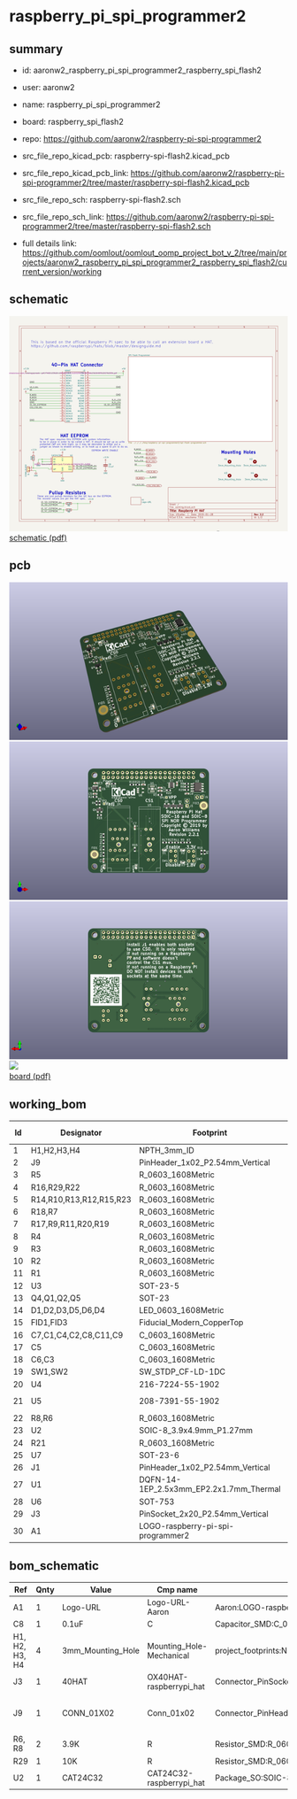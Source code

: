 # raspberry_pi_spi_programmer2
 
## summary 
* id: aaronw2_raspberry_pi_spi_programmer2_raspberry_spi_flash2
* user: aaronw2
* name: raspberry_pi_spi_programmer2
* board: raspberry_spi_flash2
* repo: https://github.com/aaronw2/raspberry-pi-spi-programmer2
* src_file_repo_kicad_pcb: raspberry-spi-flash2.kicad_pcb
* src_file_repo_kicad_pcb_link: https://github.com/aaronw2/raspberry-pi-spi-programmer2/tree/master/raspberry-spi-flash2.kicad_pcb


* src_file_repo_sch: raspberry-spi-flash2.sch
* src_file_repo_sch_link: https://github.com/aaronw2/raspberry-pi-spi-programmer2/tree/master/raspberry-spi-flash2.sch
* full details link: https://github.com/oomlout/oomlout_oomp_project_bot_v_2/tree/main/projects/aaronw2_raspberry_pi_spi_programmer2_raspberry_spi_flash2/current_version/working  

## schematic  
![](working_schematic_600.png)  
[schematic (pdf)](working_schematic.pdf) 






















## pcb  
![](working_3d_600.png) 
![](working_3d_front_600.png)  
![](working_3d_back_600.png)  
![](working_600.png)  
[board (pdf)](working.pdf)  

## working_bom
| Id | Designator | Footprint | Quantity | Designation | Supplier and ref |  | None | 
| --- | --- | --- | --- | --- | --- | --- | --- | 
| 1 | H1,H2,H3,H4 | NPTH_3mm_ID | 4 | 3mm_Mounting_Hole |  |  | [''] | 
| 2 | J9 | PinHeader_1x02_P2.54mm_Vertical | 1 | CONN_01X02 |  |  | [''] | 
| 3 | R5 | R_0603_1608Metric | 1 | 13.3K |  |  | [''] | 
| 4 | R16,R29,R22 | R_0603_1608Metric | 3 | 10K |  |  | [''] | 
| 5 | R14,R10,R13,R12,R15,R23 | R_0603_1608Metric | 6 | 4.75K |  |  | [''] | 
| 6 | R18,R7 | R_0603_1608Metric | 2 | 100K |  |  | [''] | 
| 7 | R17,R9,R11,R20,R19 | R_0603_1608Metric | 5 | 560 |  |  | [''] | 
| 8 | R4 | R_0603_1608Metric | 1 | 20K |  |  | [''] | 
| 9 | R3 | R_0603_1608Metric | 1 | 1K |  |  | [''] | 
| 10 | R2 | R_0603_1608Metric | 1 | 25K |  |  | [''] | 
| 11 | R1 | R_0603_1608Metric | 1 | 1M |  |  | [''] | 
| 12 | U3 | SOT-23-5 | 1 | AP2127K-ADJ |  |  | [''] | 
| 13 | Q4,Q1,Q2,Q5 | SOT-23 | 4 | BSS138 |  |  | [''] | 
| 14 | D1,D2,D3,D5,D6,D4 | LED_0603_1608Metric | 6 | LED |  |  | [''] | 
| 15 | FID1,FID3 | Fiducial_Modern_CopperTop | 2 | FIDUCIAL_1MM |  |  | [''] | 
| 16 | C7,C1,C4,C2,C8,C11,C9 | C_0603_1608Metric | 7 | 0.1uF |  |  | [''] | 
| 17 | C5 | C_0603_1608Metric | 1 | 1000pF |  |  | [''] | 
| 18 | C6,C3 | C_0603_1608Metric | 2 | 4.7uF |  |  | [''] | 
| 19 | SW1,SW2 | SW_STDP_CF-LD-1DC | 2 | SW_SPDT |  |  | [''] | 
| 20 | U4 | 216-7224-55-1902 | 1 | MX25L25735 |  |  | [''] | 
| 21 | U5 | 208-7391-55-1902 | 1 | AT25SF081-SSHD-X |  |  | [''] | 
| 22 | R8,R6 | R_0603_1608Metric | 2 | 3.9K |  |  | [''] | 
| 23 | U2 | SOIC-8_3.9x4.9mm_P1.27mm | 1 | CAT24C32 |  |  | [''] | 
| 24 | R21 | R_0603_1608Metric | 1 | 330 |  |  | [''] | 
| 25 | U7 | SOT-23-6 | 1 | SN74AUP1T157 |  |  | [''] | 
| 26 | J1 | PinHeader_1x02_P2.54mm_Vertical | 1 | Conn_01x02 |  |  | [''] | 
| 27 | U1 | DQFN-14-1EP_2.5x3mm_EP2.2x1.7mm_Thermal | 1 | FXL5T244BQX |  |  | [''] | 
| 28 | U6 | SOT-753 | 1 | SN74LVC1G04DBVR |  |  | [''] | 
| 29 | J3 | PinSocket_2x20_P2.54mm_Vertical | 1 | 40HAT |  |  | [''] | 
| 30 | A1 | LOGO-raspberry-pi-spi-programmer2 | 1 | Logo-URL |  |  | [''] | 


## bom_schematic
| Ref | Qnty | Value | Cmp name | Footprint | Description | Vendor | DNP | 
| --- | --- | --- | --- | --- | --- | --- | --- | 
| A1 | 1 | Logo-URL | Logo-URL-Aaron | Aaron:LOGO-raspberry-pi-spi-programmer2 |  |  |  | 
| C8 | 1 | 0.1uF | C | Capacitor_SMD:C_0603_1608Metric | Unpolarized capacitor |  |  | 
| H1, H2, H3, H4 | 4 | 3mm_Mounting_Hole | Mounting_Hole-Mechanical | project_footprints:NPTH_3mm_ID |  |  |  | 
| J3 | 1 | 40HAT | OX40HAT-raspberrypi_hat | Connector_PinSocket_2.54mm:PinSocket_2x20_P2.54mm_Vertical |  |  |  | 
| J9 | 1 | CONN_01X02 | Conn_01x02 | Connector_PinHeader_2.54mm:PinHeader_1x02_P2.54mm_Vertical | Generic connector, single row, 01x02, script generated (kicad-library-utils/schlib/autogen/connector/) |  |  | 
| R6, R8 | 2 | 3.9K | R | Resistor_SMD:R_0603_1608Metric | Resistor |  |  | 
| R29 | 1 | 10K | R | Resistor_SMD:R_0603_1608Metric | Resistor |  |  | 
| U2 | 1 | CAT24C32 | CAT24C32-raspberrypi_hat | Package_SO:SOIC-8_3.9x4.9mm_P1.27mm |  |  |  | 



